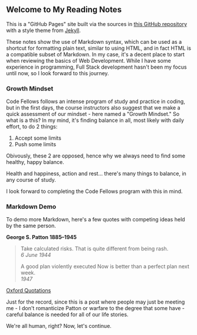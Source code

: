 ## Welcome to My Reading Notes 

This is a "GitHub Pages" site built via the sources in [this GitHub repository](https://github.com/Stephen-Montague/reading-notes/) with a style theme from  [Jekyll](https://jekyllrb.com/).

These notes show the use of Markdown syntax, which can be used as a shortcut for formatting plain text, similar to using HTML, and in fact HTML is a compatible subset of Markdown. In my case, it's a decent place to start when reviewing the basics of Web Development.  While I have some experience in programming, Full Stack development hasn't been my focus until now, so I look forward to this journey.

### Growth Mindset

Code Fellows follows an intense program of study and practice in coding, but in the first days, the course instructors also suggest that we make a quick assessment of our mindset - here named a "Growth Mindset."  So what is a this?  In my mind, it's finding balance in all, most likely with daily effort, to do 2 things: 

1. Accept some limits
2. Push some limits  

Obivously, these 2 are opposed, hence why we always need to find some healthy, happy balance.

Health and happiness, action and rest... there's many things to balance, in any course of study.  

I look forward to completing the Code Fellows program with this in mind.

### Markdown Demo

To demo more Markdown, here's a few quotes with competing ideas held by the same person.

**George S. Patton 1885–1945**

> Take calculated risks. That is quite different from being rash.  
> *6 June 1944*
>  
> A good plan violently executed Now is better than a perfect plan next week.  
> *1947*

[Oxford Quotations](https://www.oxfordreference.com/view/10.1093/acref/9780191826719.001.0001/q-oro-ed4-00016315)

Just for the record, since this is a post where people may just be meeting me - I don't romanticize Patton or warfare to the degree that some have - careful balance is needed for all of our life stories.  

We're all human, right?  Now, let's continue.
